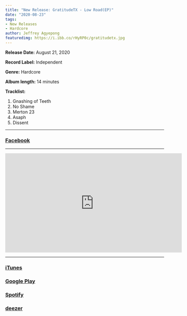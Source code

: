 ```yaml
---
title: "New Release: GratitudeTX - Low Road(EP)"
date: "2020-08-23"
tags:
- New Releases
- Hardcore
author: Jeffrey Agyepong
featuredimg: https://i.ibb.co/rHyRP0c/gratitudetx.jpg
---
```


**Release Date:** August 21, 2020 

**Record Label:** Independent

**Genre:** Hardcore 

**Album length:** 14 minutes

**Tracklist:**

1. Gnashing of Teeth
2. No Shame
3. Merton 23
4. Asaph
5. Dissent

* * *

### [Facebook](https://web.facebook.com/GratitudeTXband)

* * *

<div class="video-container"><iframe src="https://www.youtube.com/embed/ydkjUCldEkQ" width="560" height="315" frameborder="0"></iframe></div>

* * *

### [iTunes](https://music.apple.com/us/album/low-road-ep/1527158002?uo=4&app=itunes&at=1001lry3&ct=dashboard)

### [Google Play](https://play.google.com/store/music/album/Gratitudetx_Low_Road?id=Bd7koxcnw5be26qgmyxkpc6megu)

### [Spotify](https://open.spotify.com/album/0ZiEPKdBkpInWz5fFM1Olf)

### [deezer](https://www.deezer.com/album/166292042)
